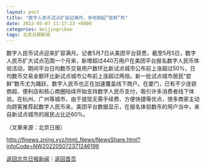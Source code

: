 ```yaml
---
layout: post
title: "数字人民币试点扩容迎满月，多地掀起“尝鲜”热"
date: 2022-05-07 11:17:23 +0800
categories: beijingribao
tags: 北京日报新闻
---
```

<p>数字人民币试点迎来扩容满月。记者5月7日从美团平台获悉，截至5月5日，数字人民币扩大试点范围一个月来，新增超过440万用户在美团平台报名数字人民币体验活动，期间平台日均数币交易用户数环比新试点城市公布前上涨超过50%，日均数币交易金额环比新试点城市公布前上涨超过两倍。新一批试点城市居民“尝鲜”数币尤为踊跃，数字人民币也正在加速覆盖线下商户。在厦门，已有不少连锁商超、便利店和核心商圈陆续开始支持数字人民币支付，吸引许多消费者线下体验。在杭州、广州等城市，由于提现无需手续费、方便快捷等优点，很多商家主动向顾客推荐起数字人民币来。美团平台数据显示，在报名体验数币的用户当中，来自新试点城市的居民占比近60%。</p><p class="em_media">（文章来源：北京日报）</p>

<http://finews.zning.xyz/html_News/NewsShare.html?infoCode=NW202205072371246196>

[返回北京日报新闻](//finews.withounder.com/category/beijingribao.html)｜[返回首页](//finews.withounder.com/)